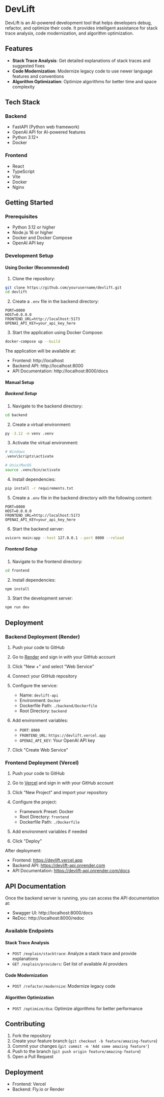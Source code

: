# DevLift

DevLift is an AI-powered development tool that helps developers debug, refactor, and optimize their code. It provides intelligent assistance for stack trace analysis, code modernization, and algorithm optimization.

## Features

- **Stack Trace Analysis**: Get detailed explanations of stack traces and suggested fixes
- **Code Modernization**: Modernize legacy code to use newer language features and conventions
- **Algorithm Optimization**: Optimize algorithms for better time and space complexity

## Tech Stack

### Backend
- FastAPI (Python web framework)
- OpenAI API for AI-powered features
- Python 3.12+
- Docker

### Frontend
- React
- TypeScript
- Vite
- Docker
- Nginx

## Getting Started

### Prerequisites
- Python 3.12 or higher
- Node.js 16 or higher
- Docker and Docker Compose
- OpenAI API key

### Development Setup

#### Using Docker (Recommended)

1. Clone the repository:
```bash
git clone https://github.com/yourusername/devlift.git
cd devlift
```

2. Create a `.env` file in the backend directory:
```
PORT=8000
HOST=0.0.0.0
FRONTEND_URL=http://localhost:5173
OPENAI_API_KEY=your_api_key_here
```

3. Start the application using Docker Compose:
```bash
docker-compose up --build
```

The application will be available at:
- Frontend: http://localhost
- Backend API: http://localhost:8000
- API Documentation: http://localhost:8000/docs

#### Manual Setup

##### Backend Setup

1. Navigate to the backend directory:
```bash
cd backend
```

2. Create a virtual environment:
```bash
py -3.12 -m venv .venv
```

3. Activate the virtual environment:
```bash
# Windows
.venv\Scripts\activate

# Unix/MacOS
source .venv/bin/activate
```

4. Install dependencies:
```bash
pip install -r requirements.txt
```

5. Create a `.env` file in the backend directory with the following content:
```
PORT=8000
HOST=0.0.0.0
FRONTEND_URL=http://localhost:5173
OPENAI_API_KEY=your_api_key_here
```

6. Start the backend server:
```bash
uvicorn main:app --host 127.0.0.1 --port 8000 --reload
```

##### Frontend Setup

1. Navigate to the frontend directory:
```bash
cd frontend
```

2. Install dependencies:
```bash
npm install
```

3. Start the development server:
```bash
npm run dev
```

## Deployment

### Backend Deployment (Render)

1. Push your code to GitHub

2. Go to [Render](https://render.com) and sign in with your GitHub account

3. Click "New +" and select "Web Service"

4. Connect your GitHub repository

5. Configure the service:
   - Name: `devlift-api`
   - Environment: `Docker`
   - Dockerfile Path: `./backend/Dockerfile`
   - Root Directory: `backend`

6. Add environment variables:
   - `PORT`: `8000`
   - `FRONTEND_URL`: `https://devlift.vercel.app`
   - `OPENAI_API_KEY`: Your OpenAI API key

7. Click "Create Web Service"

### Frontend Deployment (Vercel)

1. Push your code to GitHub

2. Go to [Vercel](https://vercel.com) and sign in with your GitHub account

3. Click "New Project" and import your repository

4. Configure the project:
   - Framework Preset: Docker
   - Root Directory: `frontend`
   - Dockerfile Path: `./Dockerfile`

5. Add environment variables if needed

6. Click "Deploy"

After deployment:
- Frontend: https://devlift.vercel.app
- Backend API: https://devlift-api.onrender.com
- API Documentation: https://devlift-api.onrender.com/docs

## API Documentation

Once the backend server is running, you can access the API documentation at:
- Swagger UI: http://localhost:8000/docs
- ReDoc: http://localhost:8000/redoc

### Available Endpoints

#### Stack Trace Analysis
- `POST /explain/stacktrace`: Analyze a stack trace and provide explanations
- `GET /explain/providers`: Get list of available AI providers

#### Code Modernization
- `POST /refactor/modernize`: Modernize legacy code

#### Algorithm Optimization
- `POST /optimize/dsa`: Optimize algorithms for better performance

## Contributing

1. Fork the repository
2. Create your feature branch (`git checkout -b feature/amazing-feature`)
3. Commit your changes (`git commit -m 'Add some amazing feature'`)
4. Push to the branch (`git push origin feature/amazing-feature`)
5. Open a Pull Request

## Deployment

- Frontend: Vercel
- Backend: Fly.io or Render 